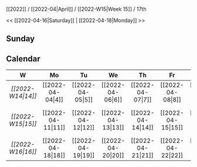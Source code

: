 [[2022]] / [[2022-04|April]] / [[2022-W15|Week 15]] / 17th

<< [[2022-04-16|Saturday]]  |  [[2022-04-18|Monday]]   >>︎

## Sunday

## Calendar
| W  | Mo | Tu | We | Th | Fr | Sa | Su |
|:--:|:--:|:--:|:--:|:--:|:--:|:--:|:--:|
| *[[2022-W14\|14]]* | [[2022-04-04\|4]]  | [[2022-04-05\|5]]  | [[2022-04-06\|6]]  | [[2022-04-07\|7]]  | [[2022-04-08\|8]]  | [[2022-04-09\|9]]  | [[2022-04-10\|10]] |
| *[[2022-W15\|15]]* | [[2022-04-11\|11]] | [[2022-04-12\|12]] | [[2022-04-13\|13]] | [[2022-04-14\|14]] | [[2022-04-15\|15]] | [[2022-04-16\|16]] | ==**[[2022-04-17\|17]]**== |
| *[[2022-W16\|16]]* | [[2022-04-18\|18]] | [[2022-04-19\|19]] | [[2022-04-20\|20]] | [[2022-04-21\|21]] | [[2022-04-22\|22]] | [[2022-04-23\|23]] | [[2022-04-24\|24]] |
